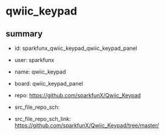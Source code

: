 # qwiic_keypad
 
## summary 
* id: sparkfunx_qwiic_keypad_qwiic_keypad_panel
* user: sparkfunx
* name: qwiic_keypad
* board: qwiic_keypad_panel
* repo: https://github.com/sparkfunX/Qwiic_Keypad



* src_file_repo_sch: 
* src_file_repo_sch_link: https://github.com/sparkfunX/Qwiic_Keypad/tree/master/






